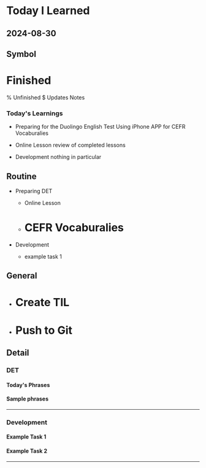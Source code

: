 # Today I Learned

## 2024-08-30

## Symbol
# Finished
% Unfinished
$ Updates Notes


### Today's Learnings
  - Preparing for the Duolingo English Test
   Using iPhone APP for CEFR Vocaburalies

  - Online Lesson
   review of completed lessons

  - Development
   nothing in particular


## Routine
  - Preparing DET
    - Online Lesson
    - # CEFR Vocaburalies

  - Development
    - example task 1

## General
  - # Create TIL
  - # Push to Git


## Detail

### DET
#### Today's Phrases
#### Sample phrases

---

### Development
#### Example Task 1
#### Example Task 2
---



